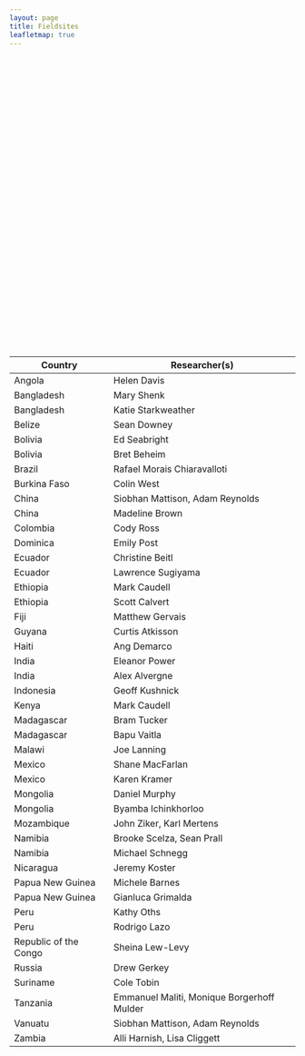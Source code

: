 ```yaml
---
layout: page
title: Fieldsites
leafletmap: true
---
```


<div id="htmlwidget-83c14c56543d03fa1180" style="width:672px;height:480px;" class="leaflet html-widget"></div>
<script type="application/json" data-for="htmlwidget-83c14c56543d03fa1180">{"x":{"options":{"crs":{"crsClass":"L.CRS.EPSG3857","code":null,"proj4def":null,"projectedBounds":null,"options":{}}},"calls":[{"method":"addProviderTiles","args":["Stamen.Terrain",null,null,{"errorTileUrl":"","noWrap":false,"detectRetina":false}]},{"method":"addMarkers","args":[[-8.82,23.7,17.25,-19.06,-15.78,12.37,39.93,4.63,-4.25,15.3,-0.19,9.03,-17.71,6.79,18.54,28.6,-6.18,-1.29,-18.89,-13.97,19.43,47.93,-25.95,-22.56,12.15,-9.48,-12.07,55.75,5.85,-6.17,-17.74,-15.42],[13.24,90.39,-88.79,-65.26,-47.91,-1.53,116.4,-74.09,15.26,-61.39,-78.5,38.74,178.06,-58.16,-72.34,77.22,106.83,36.82,47.51,33.8,-99.14,106.91,32.57,17.09,-86.27,147.18,-77.05,37.62,-55.2,35.74,168.31,28.29],null,null,null,{"interactive":true,"draggable":false,"keyboard":true,"title":"","alt":"","zIndexOffset":0,"opacity":1,"riseOnHover":false,"riseOffset":250},["<i>Angola<\/i><br/><b>Helen Davis<\/b><br/>Harvard University","<i>Bangladesh<\/i><br/><b>Mary Shenk<\/b><br/>Pennsylvania State University<br/><b>Katie Starkweather<\/b><br/>University of New Mexico","<i>Belize<\/i><br/><b>Sean Downey<\/b><br/>Ohio State University","<i>Bolivia<\/i><br/><b>Ed Seabright<\/b><br/>University of New Mexico<br/><b>Bret Beheim<\/b><br/>Max Planck Institute for Evolutionary Anthropology","<i>Brazil<\/i><br/><b>Rafael Morais Chiaravalloti<\/b><br/>University College London","<i>Burkina Faso<\/i><br/><b>Colin West<\/b><br/>University of North Carolina","<i>China<\/i><br/><b>Siobhan Mattison<\/b><br/>University of New Mexico<br/><b>Madeline Brown<\/b><br/>University of Florida","<i>Colombia<\/i><br/><b>Cody Ross<\/b><br/>Max Planck Institute for Evolutionary Anthropology","<i>Congo<\/i><br/><b>Sheina Lew-Levy<\/b><br/>Simon Fraser University","<i>Dominica<\/i><br/><b>Emily Post<\/b><br/>University of Utah","<i>Ecuador<\/i><br/><b>Christine Beitl<\/b><br/>University of Maine<br/><b>Larry Sugiyama<\/b><br/>University of Oregon","<i>Ethiopia<\/i><br/><b>Mark Caudell<\/b><br/>Washington State University<br/><b>Scott Calvert<\/b><br/>Washington State University","<i>Fiji<\/i><br/><b>Matthew Gervais<\/b><br/>Simon Fraser University","<i>Guyana<\/i><br/><b>Curtis Atkisson<\/b><br/>UC Davis","<i>Haiti<\/i><br/><b>Ang Demarco<\/b><br/>University of Utah","<i>India<\/i><br/><b>Eleanor Power<\/b><br/>London School of Economics and Political Science<br/><b>Alex Alvergne<\/b><br/>University of Oxford","<i>Indonesia<\/i><br/><b>Geoff Kushnick<\/b><br/>Australian National University","<i>Kenya<\/i><br/><b>Mark Caudell<\/b><br/>Washington State University","<i>Madagascar<\/i><br/><b>Bram Tucker<\/b><br/>University of Georgia<br/><b>Bapu Vaitla<\/b><br/>Harvard","<i>Malawi<\/i><br/><b>Joe Lanning<\/b><br/>School for International Training","<i>Mexico<\/i><br/><b>Shane MacFarlan<\/b><br/>University of Utah<br/><b>Karen Kramer<\/b><br/>University of Utah","<i>Mongolia<\/i><br/><b>Daniel Murphy<\/b><br/>University of Cincinnati<br/><b>Byamba Ichinkhorloo<\/b><br/>National University of Mongolia","<i>Mozambique<\/i><br/><b>John Ziker<\/b><br/>Boise State University","<i>Namibia<\/i><br/><b>Brooke Scelza<\/b><br/>UCLA<br/><b>Michael Schnegg<\/b><br/>University of Hamburg","<i>Nicaragua<\/i><br/><b>Jeremy Koster<\/b><br/>University of Cincinnati","<i>Papua New Guinea<\/i><br/><b>Michele Barnes<\/b><br/>James Cook University<br/><b>Gianluca Grimalda<\/b><br/>Kiel Institute for the World Economy","<i>Peru<\/i><br/><b>Kathy Oths<\/b><br/>University of Alabama<br/><b>Rodrigo Lazo<\/b><br/>UMass Amherst","<i>Russia<\/i><br/><b>Drew Gerkey<\/b><br/>Oregon State University","<i>Suriname<\/i><br/><b>Cole Tobin<\/b><br/>University of Missouri","<i>Tanzania<\/i><br/><b>Emmanuel Maliti<\/b><br/>University of Dar es Salaam","<i>Vanuatu<\/i><br/><b>Siobhan Mattison<\/b><br/>University of New Mexico","<i>Zambia<\/i><br/><b>Lisa Cliggett<\/b><br/>University of Kentucky"],null,null,null,null,{"interactive":false,"permanent":false,"direction":"auto","opacity":1,"offset":[0,0],"textsize":"10px","textOnly":false,"className":"","sticky":true},null]}],"limits":{"lat":[-25.95,55.75],"lng":[-99.14,178.06]}},"evals":[],"jsHooks":[]}</script>

<br/>
<br/>

Country | Researcher(s)
 --- |---
Angola | Helen Davis
Bangladesh | Mary Shenk
Bangladesh | Katie Starkweather
Belize | Sean Downey
Bolivia	|	Ed Seabright
Bolivia | Bret Beheim
Brazil |	Rafael Morais Chiaravalloti
Burkina Faso | Colin West
China	|	Siobhan Mattison, Adam Reynolds
China	|	Madeline Brown
Colombia	|	Cody Ross
Dominica	|	Emily Post
Ecuador	|	Christine Beitl
Ecuador	|	Lawrence Sugiyama
Ethiopia	|	Mark Caudell
Ethiopia	|	Scott Calvert
Fiji	|	Matthew Gervais
Guyana	|	Curtis Atkisson
Haiti	|	Ang Demarco
India | Eleanor Power
India	|	Alex Alvergne
Indonesia	|	Geoff Kushnick
Kenya	|	Mark Caudell
Madagascar	|	Bram Tucker
Madagascar	|	Bapu Vaitla
Malawi	|	Joe Lanning
Mexico	|	Shane MacFarlan
Mexico	|	Karen Kramer
Mongolia	|	Daniel Murphy
Mongolia	|	Byamba Ichinkhorloo
Mozambique	|	John Ziker, Karl Mertens
Namibia | Brooke Scelza, Sean Prall
Namibia	|	Michael Schnegg
Nicaragua	|	Jeremy Koster
Papua New Guinea	|	Michele Barnes
Papua New Guinea	|	Gianluca Grimalda
Peru	|	Kathy Oths
Peru	|	Rodrigo Lazo
Republic of the Congo	|	Sheina Lew-Levy
Russia	|	Drew Gerkey
Suriname	|	Cole Tobin
Tanzania	|	Emmanuel Maliti, Monique Borgerhoff Mulder
Vanuatu	|	Siobhan Mattison, Adam Reynolds
Zambia	|	Alli Harnish, Lisa Cliggett
